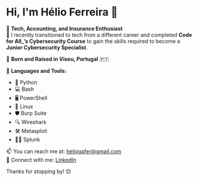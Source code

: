 # Hi, I'm Hélio Ferreira 👋

🎯 **Tech, Accounting, and Insurance Enthusiast**  
🌱 I recently transitioned to tech from a different career and completed **Code for All_’s Cybersecurity Course** to gain the skills required to become a **Junior Cybersecurity Specialist**.

🏡 **Born and Raised in Viseu, Portugal** 🇵🇹

💼 **Languages and Tools:**
- 🐍 Python
- 💻 Bash
- 🖥️ PowerShell
- 🐧 Linux
- 🛡️ Burp Suite
- 🔍 Wireshark
- 🛠️ Metasploit
- 🕵️‍♂️ Splunk

📫 You can reach me at: heliogafer@gmail.com  
🔗 Connect with me: [LinkedIn](https://www.linkedin.com/in/heliog-ferreira/)

Thanks for stopping by! 😊
